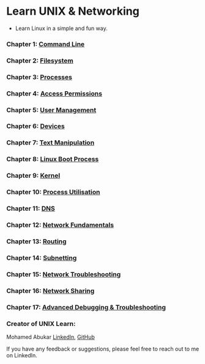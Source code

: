 # Learn UNIX & Networking

-  Learn Linux in a simple and fun way.
 
### Chapter 1: [Command Line](https://moabukar.github.io/unix-learn/command-line/alias-command)

### Chapter 2: [Filesystem](https://moabukar.github.io/unix-learn/filesystem/filesystem-hierarchy)

### Chapter 3: [Processes](https://moabukar.github.io/unix-learn/processes/process-details)

### Chapter 4: [Access Permissions](https://moabukar.github.io/unix-learn/access/file-permissions)

### Chapter 5: [User Management](https://moabukar.github.io/unix-learn/user-management/users-and-groups)

### Chapter 6: [Devices](https://moabukar.github.io/unix-learn/devices/dev-directory)

### Chapter 7: [Text Manipulation](https://moabukar.github.io/unix-learn/text-manipulation/cut-command)

### Chapter 8: [Linux Boot Process](https://moabukar.github.io/unix-learn/booting/boot-process-overview)

### Chapter 9: [Kernel](https://moabukar.github.io/unix-learn/kernel/kernel-overview)

### Chapter 10: [Process Utilisation](https://moabukar.github.io/unix-learn/process-utilization/continuous-monitoring)

### Chapter 11: [DNS](https://moabukar.github.io/unix-learn/dns/what-is-dns)


### Chapter 12: [Network Fundamentals](https://moabukar.github.io/unix-learn/network-fundamentals/osi-model)

### Chapter 13: [Routing](https://moabukar.github.io/unix-learn/routing/what-is-a-router)

### Chapter 14: [Subnetting](https://moabukar.github.io/unix-learn/subnetting/subnets)


### Chapter 15: [Network Troubleshooting](https://moabukar.github.io/unix-learn/network-troubleshooting/ping)


### Chapter 16: [Network Sharing](https://moabukar.github.io/unix-learn/network-sharing/nfs)

### Chapter 17: [Advanced Debugging & Troubleshooting](https://moabukar.github.io/unix-learn/advanced-debugging/ssh-not-working)

### Creator of UNIX Learn:

Mohamed Abukar [LinkedIn](https://www.linkedin.com/in/moabukar/), [GitHub](https://github.com/moabukar)

If you have any feedback or suggestions, please feel free to reach out to me on LinkedIn.
